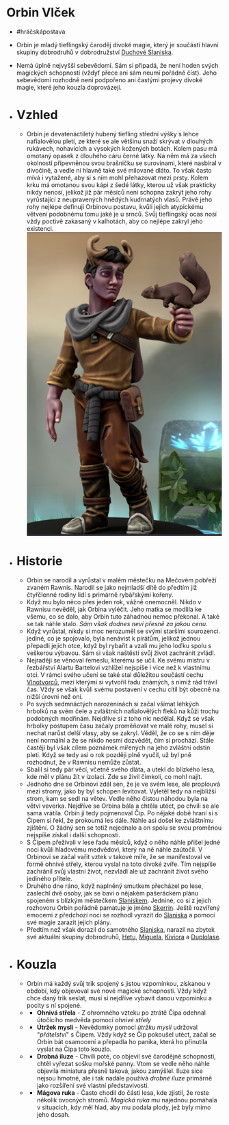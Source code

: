 # Orbin Vlček
- #hráčskápostava
- Orbin je mladý tieflingský čaroděj divoké magie, který je součástí hlavní skupiny dobrodruhů v dobrodružství [Duchové Slaniska](Duchové_Slaniska.md).
- Nemá úplně nejvyšší sebevědomí. Sám si připadá, že není hoden svých magických schopností (vždyť přece ani sám neumí pořádně číst). Jeho sebevědomí rozhodně není podpořeno ani častými projevy divoké magie, které jeho kouzla doprovázejí.

- # Vzhled
	- Orbin je devatenáctiletý hubený tiefling střední výšky s lehce nafialovělou pletí, ze které se ale většinu snaží skrývat v dlouhých rukávech, nohavicích a vysokých kožených botách. Kolem pasu má omotaný opasek z dlouhého cáru černé látky. Na něm má za všech okolností připevněnou svou brašničku se surovinami, které nasbíral v divočině, a vedle ní hlavně také své milované dláto. To však často mívá i vytažené, aby si s ním mohl přehazovat mezi prsty. Kolem krku má omotanou svou kápi z šedé látky, kterou už však prakticky nikdy nenosí, jelikož již pár měsíců není schopna zakrýt jeho rohy vyrůstající z neupravených hnědých kudrnatých vlasů. Právě jeho rohy nejlépe definují Orbinovu postavu, kvůli jejich atypickému větvení podobnému tomu jaké je u srnců. Svůj tieflingský ocas nosí vždy poctivě zakasaný v kalhotách, aby co nejlépe zakryl jeho existenci.
	![Orbin vzhled](../assets/images/orbin-3d.png)

- # Historie
	- Orbin se narodil a vyrůstal v malém městečku na Mečovém pobřeží zvaném Rawnis. Narodil se jako nejmladší dítě do předtím již čtyřčlenné rodiny lidí s primárně rybářskými kořeny.
	- Když mu bylo něco přes jeden rok, vážně onemocněl. Nikdo v Rawnisu nevěděl, jak Orbina vyléčit. Jeho matka se modlila ke všemu, co se dalo, aby Orbin tuto záhadnou nemoc překonal. A také se tak náhle stalo. *Sám však dodnes neví přesně za jakou cenu.*
	- Když vyrůstal, nikdy si moc nerozuměl se svými staršími sourozenci. jediné, co je spojovalo, byla nenávist k pirátům, jelikož jednou přepadli jejich otce, když byl rybařit a vzali mu jeho loďku spolu s veškerou výbavou. Sám si však naštěstí svůj život zachránit zvládl.
	- Nejraději se věnoval řemeslu, kterému se učil. Ke svému mistru v řezbářství Alartu Bartelovi vzhlížel nejspíše i více než k vlastnímu otci. V rámci svého učení se také stal důležitou součástí cechu [Vlnotvorců](Cech_Vlnotvorců.md), mezi kterými si vytvořil řadu známých, s nimiž rád trávil čas. Vždy se však kvůli svému postavení v cechu cítil být obecně na nižší úrovni než oni.
	- Po svých sedmnáctých narozeninách si začal všímat lehkých hrbolků na svém čele a zvláštních nafialovělých fleků na kůži trochu podobných modřinám. Nejdříve si z toho nic nedělal. Když se však hrbolky postupem času začaly proměňovat ve malé rohy, musel si nechat narůst delší vlasy, aby se zakryl. Věděl, že co se s ním děje není normální a že se nikdo nesmí dozvědět, čím si prochází. Stále častěji byl však cílem poznámek mířených na jeho zvláštní odstín pleti. Když se tedy asi o rok později plně vyučil, už byl pně rozhodnut, že v Rawnisu nemůže zůstat.
	- Sbalil si tedy pár věcí, včetně svého dláta, a utekl do blízkého lesa, kde měl v plánu žít v izolaci. Zde se živil čímkoli, co mohl najít.
	- Jednoho dne se Orbinovi zdál sen, že je ve svém lese, ale proplouvá mezi stromy, jako by byl schopen levitovat. Vyletěl tedy na nejbližší strom, kam se sedl na větev. Vedle něho čistou náhodou byla na větvi veverka. Nejdříve se Orbina bála a chtěla utéct, po chvíli se ale sama vrátila. Orbin jí tedy pojmenoval Čip. Po nějaké době hraní si s Čipem si řekl, že prokoumá les dále. Náhle asi došel ke zvláštnímu zjištění. O žádný sen se totiž nejednalo a on spolu se svou proměnou nejspíše získal i další schopnosti.
	- S Čipem přežívali v lese řadu měsíců, když o něho náhle přišel jedné noci kvůli hladovému medvědovi, který na ně náhle zaútočil. V Orbinovi se začal vařit vztek v takové míře, že se manifestoval ve formě ohnivé střely, kterou vyslal na toto divoké zvíře. Tím nejspíše zachránil svůj vlastní život, nezvládl ale už zachránit život svého jediného přítele.
	- Druhého dne ráno, když naplněný smutkem přecházel po lese, zaslechl dvě osoby, jak se baví o nějakém pašeráckém plánu spojeném s blízkým městečkem [Slaniskem](Slanisko.md). Jedniné, co si z jejich rozhovoru Orbin pořádně pamatuje je jméno [Skerrin](Skerrin.md). Ještě rozvířený emocemi z předchozí noci se rozhodl vyrazit do [Slaniska](Slanisko.md) a pomocí své magie zarazit jejich plány.
	- Předtím než však dorazil do samotného [Slaniska](Slanisko.md), narazil na zbytek své aktuální skupiny dobrodruhů, [Hetu](Heta.md), [Miguela](Miguel.md), [Kiviora](Kivior.md) a [Duplolase](Duplolas.md).

- # Kouzla
	- Orbin má každý svůj trik spojený s jistou vzpomínkou, získanou v období, kdy objevoval své nové magické schopnosti. Vždy když chce daný trik seslat, musí si nejdříve vybavit danou vzpomínku a pocity s ní spojené.
	- - **Ohnivá střela** - Z ohromného vzteku po ztrátě Čipa odehnal útočícího medvěda pomocí *ohnivé střely*
	- - **Útržek mysli** - Nevědomky pomocí *útržku mysli* udržoval "*přátelství*" s Čipem. Vždy když se Čip pokoušel utéct, začal se Orbin bát osamocení a přepadla ho panika, která ho přinutila vyslat na Čipa toto kouzlo.
	- - **Drobná iluze** - Chvíli poté, co objevil své čarodějné schopnosti, chtěl vyřezat sošku mořské panny. Vtom se vedle něho náhle objevila miniatura přesně taková, jakou zamýšlel. Iluze sice nejsou hmotné, ale i tak nadále používá *drobné iluze* primárně jako rozšíření své vlastní představivosti.
	- - **Mágova ruka** - Často chodil do části lesa, kde zjistil, že roste několik ovocných stromů. *Magická ruka* mu najednou pomáhala v situacích, kdy měl hlad, aby mu podala plody, jež byly mimo jeho dosah.

